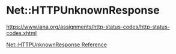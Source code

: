 # Net::HTTPUnknownResponse

https://www.iana.org/assignments/http-status-codes/http-status-codes.xhtml

[Net::HTTPUnknownResponse Reference](https://ruby-doc.org/stdlib-2.5.0/libdoc/net/http/rdoc/Net::HTTPUnknownResponse.html)
